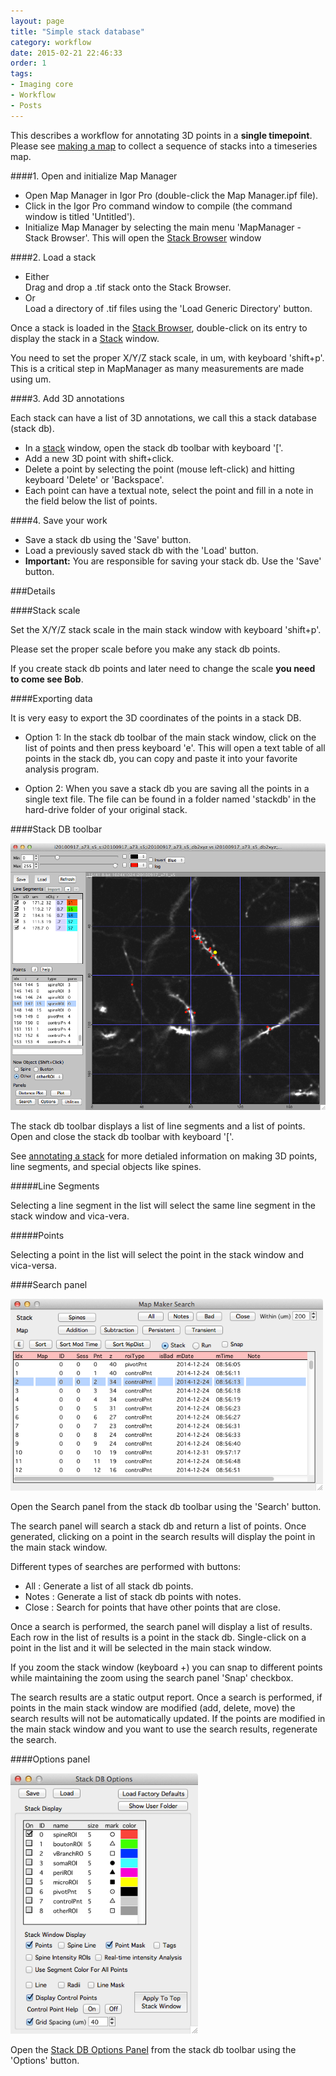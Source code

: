 ```yaml
---
layout: page
title: "Simple stack database"
category: workflow
date: 2015-02-21 22:46:33
order: 1
tags:
- Imaging core
- Workflow
- Posts
---
```


This describes a workflow for annotating 3D points in a **single timepoint**. Please see [making a map][3] to collect a sequence of stacks into a timeseries map.

####1. Open and initialize Map Manager

- Open Map Manager in Igor Pro (double-click the Map Manager.ipf file).
- Click in the Igor Pro command window to compile (the command window is titled 'Untitled').
- Initialize Map Manager by selecting the main menu 'MapManager - Stack Browser'.
    This will open the [Stack Browser][2] window

####2. Load a stack
- Either  
    Drag and drop a .tif stack onto the Stack Browser.
- Or  
    Load a directory of .tif files using the 'Load Generic Directory' button.

Once a stack is loaded in the [Stack Browser][2], double-click on its entry to display the stack in a [Stack][1] window.

<p class="important">You need to set the proper X/Y/Z stack scale, in um, with keyboard 'shift+p'. This is a critical step in MapManager as many measurements are made using um.</p>


####3. Add 3D annotations

Each stack can have a list of 3D annotations, we call this a stack database (stack db).

- In a [stack][1] window, open the stack db toolbar with keyboard '['.
- Add a new 3D point with shift+click.
- Delete a point by selecting the point (mouse left-click) and hitting keyboard 'Delete' or 'Backspace'.
- Each point can have a textual note, select the point and fill in a note in the field below the list of points.

####4. Save your work

- Save a stack db using the 'Save' button.
- Load a previously saved stack db with the 'Load' button.
- <b>Important:</b> You are responsible for saving your stack db. Use the 'Save' button.

###Details

####Stack scale

Set the X/Y/Z stack scale in the main stack window with keyboard 'shift+p'.

Please set the proper scale before you make any stack db points.

If you create stack db points and later need to change the scale <b>you need to come see Bob</b>.

####Exporting data

It is very easy to export the 3D coordinates of the points in a stack DB.

- Option 1: In the stack db toolbar of the main stack window, click on the list of points and then press keyboard 'e'. This will open a text table of all points in the stack db, you can copy and paste it into your favorite analysis program.

- Option 2: When you save a stack db you are saving all the points in a single text file. The file can be found in a folder named 'stackdb' in the hard-drive folder of your original stack.


####Stack DB toolbar

<IMG class="img-float-right" SRC="../images/imagingcore/stack_db.png" WIDTH="600">

The stack db toolbar displays a list of line segments and a list of points. Open and close the stack db toolbar with keyboard '['.

See [annotating a stack][5] for more detialed information on making 3D points, line segments, and special objects like spines.

#####Line Segments

Selecting a line segment in the list will select the same line segment in the stack window and vica-vera.

#####Points

Selecting a point in the list will select the point in the stack window and vica-versa.



<div class="print-page-break"></div>

####Search panel

<IMG class="img-float-right" SRC="../images/imagingcore/stack_db_search.png" WIDTH="500">

Open the Search panel from the stack db toolbar using the 'Search' button.

The search panel will search a stack db and return a list of points. Once generated, clicking on a point in the search results will display the point in the main stack window.

Different types of searches are performed with buttons:  

- All : Generate a list of all stack db points.
- Notes : Generate a list of stack db points with notes.  
- Close : Search for points that have other points that are close.

Once a search is performed, the search panel will display a list of results. Each row in the list of results is a point in the stack db. Single-click on a point in the list and it will be selected in the main stack window.

If you zoom the stack window (keyboard +) you can snap to different points while maintaining the zoom using the search panel 'Snap' checkbox.

The search results are a static output report. Once a search is performed, if points in the main stack window are modified (add, delete, move) the search results will not be automatically updated. If the points are modified in the main stack window and you want to use the search results, regenerate the search.


<div class="print-page-break"></div>

####Options panel

<IMG class="img-float-right" SRC="../images/imagingcore/stack_db_options.png" WIDTH="300">

Open the [Stack DB Options Panel][4] from the stack db toolbar using the 'Options' button.

<div class="print-page-break"></div>


[1]: /mapmanager/stack/
[2]: /mapmanager/stack-browser/
[3]: /mapmanager/making-a-map/
[4]: /mapmanager/stackdb-options-panel/
[5]: /mapmanager/annotating-a-stack/
